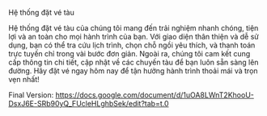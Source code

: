 Hệ thống đặt vé tàu

Hệ thống đặt vé tàu của chúng tôi mang đến trải nghiệm nhanh chóng, tiện lợi và an toàn cho mọi hành trình của bạn. Với giao diện thân thiện và dễ sử dụng, bạn có thể tra cứu lịch trình, chọn chỗ ngồi yêu thích, và thanh toán trực tuyến chỉ trong vài bước đơn giản. Ngoài ra, chúng tôi cam kết cung cấp thông tin chi tiết, cập nhật về các chuyến tàu để bạn luôn sẵn sàng lên đường. Hãy đặt vé ngay hôm nay để tận hưởng hành trình thoải mái và trọn vẹn nhất!

Final Version: https://docs.google.com/document/d/1uOA8LWnT2KhooU-DsxJ6E-SRb90yQ_FUcleHLghbSek/edit?tab=t.0

